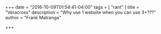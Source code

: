 +++
date = "2016-10-09T01:54:41-04:00"
tags = [
"rant"
]
title = "Veracross"
description = "Why use 1 website when you can use 3+???"
author = "Frank Matranga"

+++

